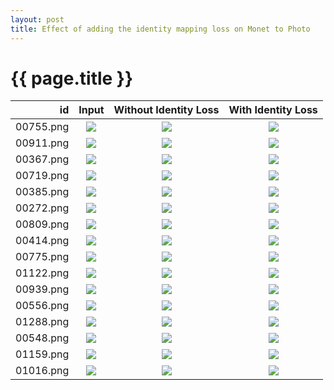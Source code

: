 ```yaml
---
layout: post
title: Effect of adding the identity mapping loss on Monet to Photo
---
```

{{ page.title }}
================

| id | Input | Without Identity Loss | With Identity Loss |
|---:|:---------:|:----------:|:----------:|
| 00755.png | ![]({{site.baseurl}}/images/monet-to-photo-360-idt-comparison/small_idt/real_A/00755_360.png) | ![]({{site.baseurl}}/images/monet-to-photo-360-idt-comparison/no_idt/00755_aspectratio.png) | ![]({{site.baseurl}}/images/monet-to-photo-360-idt-comparison/small_idt/fake_B/00755_360.png) |
| 00911.png | ![]({{site.baseurl}}/images/monet-to-photo-360-idt-comparison/small_idt/real_A/00911_360.png) | ![]({{site.baseurl}}/images/monet-to-photo-360-idt-comparison/no_idt/00911_aspectratio.png) | ![]({{site.baseurl}}/images/monet-to-photo-360-idt-comparison/small_idt/fake_B/00911_360.png) |
| 00367.png | ![]({{site.baseurl}}/images/monet-to-photo-360-idt-comparison/small_idt/real_A/00367_360.png) | ![]({{site.baseurl}}/images/monet-to-photo-360-idt-comparison/no_idt/00367_aspectratio.png) | ![]({{site.baseurl}}/images/monet-to-photo-360-idt-comparison/small_idt/fake_B/00367_360.png) |
| 00719.png | ![]({{site.baseurl}}/images/monet-to-photo-360-idt-comparison/small_idt/real_A/00719_360.png) | ![]({{site.baseurl}}/images/monet-to-photo-360-idt-comparison/no_idt/00719_aspectratio.png) | ![]({{site.baseurl}}/images/monet-to-photo-360-idt-comparison/small_idt/fake_B/00719_360.png) |
| 00385.png | ![]({{site.baseurl}}/images/monet-to-photo-360-idt-comparison/small_idt/real_A/00385_360.png) | ![]({{site.baseurl}}/images/monet-to-photo-360-idt-comparison/no_idt/00385_aspectratio.png) | ![]({{site.baseurl}}/images/monet-to-photo-360-idt-comparison/small_idt/fake_B/00385_360.png) |
| 00272.png | ![]({{site.baseurl}}/images/monet-to-photo-360-idt-comparison/small_idt/real_A/00272_360.png) | ![]({{site.baseurl}}/images/monet-to-photo-360-idt-comparison/no_idt/00272_aspectratio.png) | ![]({{site.baseurl}}/images/monet-to-photo-360-idt-comparison/small_idt/fake_B/00272_360.png) |
| 00809.png | ![]({{site.baseurl}}/images/monet-to-photo-360-idt-comparison/small_idt/real_A/00809_360.png) | ![]({{site.baseurl}}/images/monet-to-photo-360-idt-comparison/no_idt/00809_aspectratio.png) | ![]({{site.baseurl}}/images/monet-to-photo-360-idt-comparison/small_idt/fake_B/00809_360.png) |
| 00414.png | ![]({{site.baseurl}}/images/monet-to-photo-360-idt-comparison/small_idt/real_A/00414_360.png) | ![]({{site.baseurl}}/images/monet-to-photo-360-idt-comparison/no_idt/00414_aspectratio.png) | ![]({{site.baseurl}}/images/monet-to-photo-360-idt-comparison/small_idt/fake_B/00414_360.png) |
| 00775.png | ![]({{site.baseurl}}/images/monet-to-photo-360-idt-comparison/small_idt/real_A/00775_360.png) | ![]({{site.baseurl}}/images/monet-to-photo-360-idt-comparison/no_idt/00775_aspectratio.png) | ![]({{site.baseurl}}/images/monet-to-photo-360-idt-comparison/small_idt/fake_B/00775_360.png) |
| 01122.png | ![]({{site.baseurl}}/images/monet-to-photo-360-idt-comparison/small_idt/real_A/01122_360.png) | ![]({{site.baseurl}}/images/monet-to-photo-360-idt-comparison/no_idt/01122_aspectratio.png) | ![]({{site.baseurl}}/images/monet-to-photo-360-idt-comparison/small_idt/fake_B/01122_360.png) |
| 00939.png | ![]({{site.baseurl}}/images/monet-to-photo-360-idt-comparison/small_idt/real_A/00939_360.png) | ![]({{site.baseurl}}/images/monet-to-photo-360-idt-comparison/no_idt/00939_aspectratio.png) | ![]({{site.baseurl}}/images/monet-to-photo-360-idt-comparison/small_idt/fake_B/00939_360.png) |
| 00556.png | ![]({{site.baseurl}}/images/monet-to-photo-360-idt-comparison/small_idt/real_A/00556_360.png) | ![]({{site.baseurl}}/images/monet-to-photo-360-idt-comparison/no_idt/00556_aspectratio.png) | ![]({{site.baseurl}}/images/monet-to-photo-360-idt-comparison/small_idt/fake_B/00556_360.png) |
| 01288.png | ![]({{site.baseurl}}/images/monet-to-photo-360-idt-comparison/small_idt/real_A/01288_360.png) | ![]({{site.baseurl}}/images/monet-to-photo-360-idt-comparison/no_idt/01288_aspectratio.png) | ![]({{site.baseurl}}/images/monet-to-photo-360-idt-comparison/small_idt/fake_B/01288_360.png) |
| 00548.png | ![]({{site.baseurl}}/images/monet-to-photo-360-idt-comparison/small_idt/real_A/00548_360.png) | ![]({{site.baseurl}}/images/monet-to-photo-360-idt-comparison/no_idt/00548_aspectratio.png) | ![]({{site.baseurl}}/images/monet-to-photo-360-idt-comparison/small_idt/fake_B/00548_360.png) |
| 01159.png | ![]({{site.baseurl}}/images/monet-to-photo-360-idt-comparison/small_idt/real_A/01159_360.png) | ![]({{site.baseurl}}/images/monet-to-photo-360-idt-comparison/no_idt/01159_aspectratio.png) | ![]({{site.baseurl}}/images/monet-to-photo-360-idt-comparison/small_idt/fake_B/01159_360.png) |
| 01016.png | ![]({{site.baseurl}}/images/monet-to-photo-360-idt-comparison/small_idt/real_A/01016_360.png) | ![]({{site.baseurl}}/images/monet-to-photo-360-idt-comparison/no_idt/01016_aspectratio.png) | ![]({{site.baseurl}}/images/monet-to-photo-360-idt-comparison/small_idt/fake_B/01016_360.png) |
